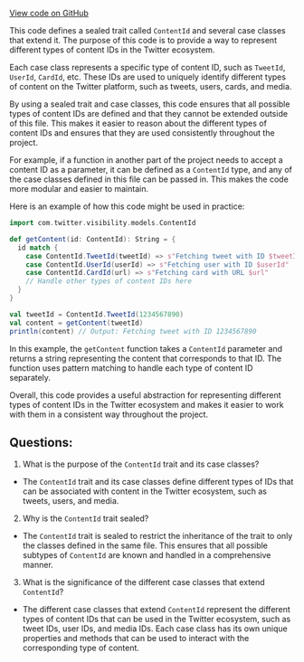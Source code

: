 [View code on GitHub](https://github.com/misbahsy/the-algorithm/visibilitylib/src/main/scala/com/twitter/visibility/models/ContentId.scala)

This code defines a sealed trait called `ContentId` and several case classes that extend it. The purpose of this code is to provide a way to represent different types of content IDs in the Twitter ecosystem. 

Each case class represents a specific type of content ID, such as `TweetId`, `UserId`, `CardId`, etc. These IDs are used to uniquely identify different types of content on the Twitter platform, such as tweets, users, cards, and media. 

By using a sealed trait and case classes, this code ensures that all possible types of content IDs are defined and that they cannot be extended outside of this file. This makes it easier to reason about the different types of content IDs and ensures that they are used consistently throughout the project. 

For example, if a function in another part of the project needs to accept a content ID as a parameter, it can be defined as a `ContentId` type, and any of the case classes defined in this file can be passed in. This makes the code more modular and easier to maintain. 

Here is an example of how this code might be used in practice:

```scala
import com.twitter.visibility.models.ContentId

def getContent(id: ContentId): String = {
  id match {
    case ContentId.TweetId(tweetId) => s"Fetching tweet with ID $tweetId"
    case ContentId.UserId(userId) => s"Fetching user with ID $userId"
    case ContentId.CardId(url) => s"Fetching card with URL $url"
    // Handle other types of content IDs here
  }
}

val tweetId = ContentId.TweetId(1234567890)
val content = getContent(tweetId)
println(content) // Output: Fetching tweet with ID 1234567890
```

In this example, the `getContent` function takes a `ContentId` parameter and returns a string representing the content that corresponds to that ID. The function uses pattern matching to handle each type of content ID separately. 

Overall, this code provides a useful abstraction for representing different types of content IDs in the Twitter ecosystem and makes it easier to work with them in a consistent way throughout the project.
## Questions: 
 1. What is the purpose of the `ContentId` trait and its case classes?
- The `ContentId` trait and its case classes define different types of IDs that can be associated with content in the Twitter ecosystem, such as tweets, users, and media.
 
2. Why is the `ContentId` trait sealed?
- The `ContentId` trait is sealed to restrict the inheritance of the trait to only the classes defined in the same file. This ensures that all possible subtypes of `ContentId` are known and handled in a comprehensive manner.

3. What is the significance of the different case classes that extend `ContentId`?
- The different case classes that extend `ContentId` represent the different types of content IDs that can be used in the Twitter ecosystem, such as tweet IDs, user IDs, and media IDs. Each case class has its own unique properties and methods that can be used to interact with the corresponding type of content.